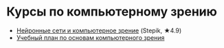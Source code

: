 # Курсы по компьютерному зрению
- [Нейронные сети и компьютерное зрение](https://stepik.org/course/50352) (Stepik, ★4.9)
- [Учебный план по основам компьютерного зрения](https://proglib.io/p/cv-plan)
